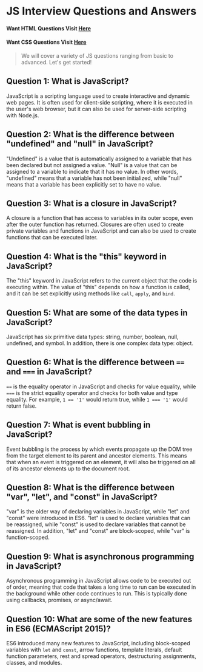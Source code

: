 # JS Interview Questions and Answers


#### Want HTML Questions Visit [Here](https://github.com/PrgVaibhav/HTML_InterviewQuestions)
#### Want CSS Questions Visit [Here](https://github.com/PrgVaibhav/CSS_Interview_Questions)

> We will cover a variety of JS questions ranging from basic to advanced. Let's get started!
## Question 1: What is JavaScript?

JavaScript is a scripting language used to create interactive and dynamic web pages. It is often used for client-side scripting, where it is executed in the user's web browser, but it can also be used for server-side scripting with Node.js.

## Question 2: What is the difference between "undefined" and "null" in JavaScript?

"Undefined" is a value that is automatically assigned to a variable that has been declared but not assigned a value. "Null" is a value that can be assigned to a variable to indicate that it has no value. In other words, "undefined" means that a variable has not been initialized, while "null" means that a variable has been explicitly set to have no value.

## Question 3: What is a closure in JavaScript?

A closure is a function that has access to variables in its outer scope, even after the outer function has returned. Closures are often used to create private variables and functions in JavaScript and can also be used to create functions that can be executed later.

## Question 4: What is the "this" keyword in JavaScript?

The "this" keyword in JavaScript refers to the current object that the code is executing within. The value of "this" depends on how a function is called, and it can be set explicitly using methods like `call`, `apply`, and `bind`.

## Question 5: What are some of the data types in JavaScript?

JavaScript has six primitive data types: string, number, boolean, null, undefined, and symbol. In addition, there is one complex data type: object.

## Question 6: What is the difference between `==` and `===` in JavaScript?

`==` is the equality operator in JavaScript and checks for value equality, while `===` is the strict equality operator and checks for both value and type equality. For example, `1 == '1'` would return true, while `1 === '1'` would return false.

## Question 7: What is event bubbling in JavaScript?

Event bubbling is the process by which events propagate up the DOM tree from the target element to its parent and ancestor elements. This means that when an event is triggered on an element, it will also be triggered on all of its ancestor elements up to the document root.

## Question 8: What is the difference between "var", "let", and "const" in JavaScript?

"var" is the older way of declaring variables in JavaScript, while "let" and "const" were introduced in ES6. "let" is used to declare variables that can be reassigned, while "const" is used to declare variables that cannot be reassigned. In addition, "let" and "const" are block-scoped, while "var" is function-scoped.

## Question 9: What is asynchronous programming in JavaScript?

Asynchronous programming in JavaScript allows code to be executed out of order, meaning that code that takes a long time to run can be executed in the background while other code continues to run. This is typically done using callbacks, promises, or async/await.

## Question 10: What are some of the new features in ES6 (ECMAScript 2015)?

ES6 introduced many new features to JavaScript, including block-scoped variables with `let` and `const`, arrow functions, template literals, default function parameters, rest and spread operators, destructuring assignments, classes, and modules.

